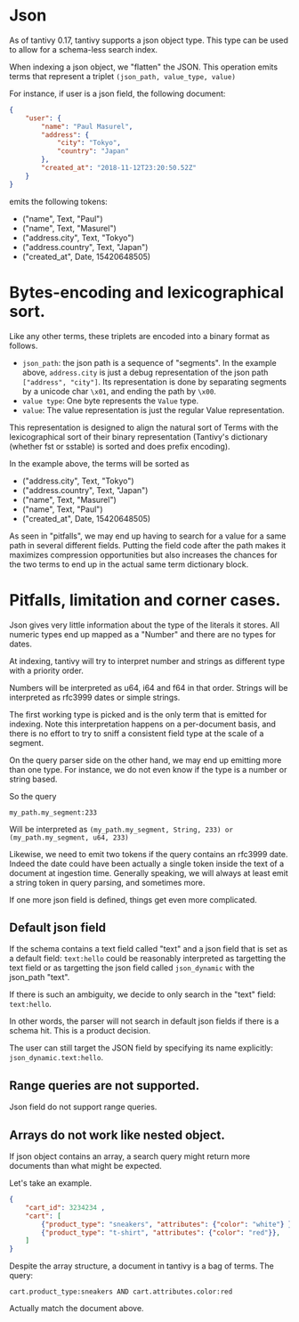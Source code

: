# Json

As of tantivy 0.17, tantivy supports a json object type.
This type can be used to allow for a schema-less search index.

When indexing a json object, we "flatten" the JSON. This operation emits terms that represent a triplet `(json_path, value_type, value)`

For instance,  if user is a json field, the following document:

```json
{
    "user": {
        "name": "Paul Masurel",
        "address": {
            "city": "Tokyo",
            "country": "Japan"
        },
        "created_at": "2018-11-12T23:20:50.52Z"
    }
}
```

emits the following tokens:
-  ("name", Text, "Paul")
-  ("name", Text, "Masurel")
-  ("address.city", Text, "Tokyo")
-  ("address.country", Text, "Japan")
-  ("created_at", Date, 15420648505)


# Bytes-encoding and lexicographical sort.

Like any other terms, these triplets are encoded into a binary format as follows.
- `json_path`: the json path is a sequence of "segments". In the example above, `address.city`
is just a debug representation of the json path `["address", "city"]`.
Its representation is done by separating segments by a unicode char `\x01`, and ending the path by `\x00`.
- `value type`: One byte represents the `Value` type.
- `value`: The value representation is just the regular Value representation.

This representation is designed to align the natural sort of Terms with the lexicographical sort
of their binary representation (Tantivy's dictionary (whether fst or sstable) is sorted and does prefix encoding).

In the example above, the terms will be sorted as
-  ("address.city", Text, "Tokyo")
-  ("address.country", Text, "Japan")
-  ("name", Text, "Masurel")
-  ("name", Text, "Paul")
-  ("created_at", Date, 15420648505)

As seen in "pitfalls", we may end up having to search for a value for a same path in several different fields. Putting the field code after the path makes it maximizes compression opportunities but also increases the chances for the two terms to end up in the actual same term dictionary block.


# Pitfalls, limitation and corner cases.

Json gives very little information about the type of the literals it stores.
All numeric types end up mapped as a "Number" and there are no types for dates.

At indexing, tantivy will try to interpret number and strings as different type with a
priority order.

Numbers will be interpreted as u64, i64 and f64 in that order.
Strings will be interpreted as rfc3999 dates or simple strings.

The first working type is picked and is the only term that is emitted for indexing.
Note this interpretation happens on a per-document basis, and there is no effort to try to sniff
a consistent field type at the scale of a segment.

On the query parser side on the other hand, we may end up emitting more than one type.
For instance, we do not even know if the type is a number or string based.

So the query

```
my_path.my_segment:233
```

Will be interpreted as
`(my_path.my_segment, String, 233) or (my_path.my_segment, u64, 233)`

Likewise, we need to emit two tokens if the query contains an rfc3999 date.
Indeed the date could have been actually a single token inside the text of a document at ingestion time. Generally speaking, we will always at least emit a string token in query parsing, and sometimes more.

If one more json field is defined, things get even more complicated.


## Default json field

If the schema contains a text field called "text" and a json field that is set as a default field:
`text:hello` could be reasonably interpreted as targetting the text field or as targetting the json field called `json_dynamic` with the json_path "text".

If there is such an ambiguity, we decide to only search in the "text" field: `text:hello`.

In other words, the parser will not search in default json fields if there is a schema hit.
This is a product decision.

The user can still target the JSON field by specifying its name explicitly:
`json_dynamic.text:hello`.

## Range queries are not supported.

Json field do not support range queries.

## Arrays do not work like nested object.

If json object contains an array, a search query might return more documents
than what might be expected.

Let's take an example.

```json
{
    "cart_id": 3234234 ,
    "cart": [
        {"product_type": "sneakers", "attributes": {"color": "white"} },
        {"product_type": "t-shirt", "attributes": {"color": "red"}},
    ]
}
```

Despite the array structure, a document in tantivy is a bag of terms.
The query:

```
cart.product_type:sneakers AND cart.attributes.color:red
```

Actually match the document above.

